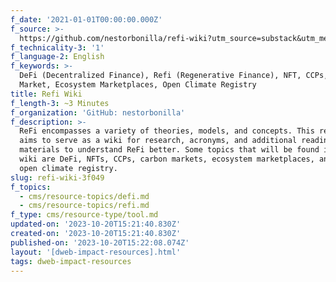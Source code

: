 ```yaml
---
f_date: '2021-01-01T00:00:00.000Z'
f_source: >-
  https://github.com/nestorbonilla/refi-wiki?utm_source=substack&utm_medium=email
f_technicality-3: '1'
f_language-2: English
f_keywords: >-
  DeFi (Decentralized Finance), Refi (Regenerative Finance), NFT, CCPs, Carbon
  Market, Ecosystem Marketplaces, Open Climate Registry
title: Refi Wiki
f_length-3: ~3 Minutes
f_organization: 'GitHub: nestorbonilla'
f_description: >-
  ReFi encompasses a variety of theories, models, and concepts. This repository
  aims to serve as a wiki for research, acronyms, and additional reading
  materials to understand ReFi better. Some topics that will be found in this
  wiki are DeFi, NFTs, CCPs, carbon markets, ecosystem marketplaces, and the
  open climate registry.
slug: refi-wiki-3f049
f_topics:
  - cms/resource-topics/defi.md
  - cms/resource-topics/refi.md
f_type: cms/resource-type/tool.md
updated-on: '2023-10-20T15:21:40.830Z'
created-on: '2023-10-20T15:21:40.830Z'
published-on: '2023-10-20T15:22:08.074Z'
layout: '[dweb-impact-resources].html'
tags: dweb-impact-resources
---
```



